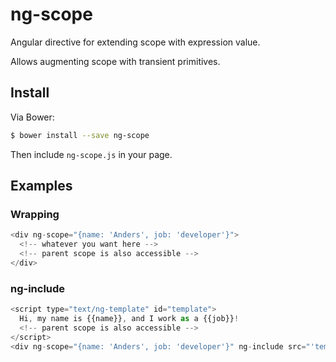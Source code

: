 ng-scope
========

Angular directive for extending scope with expression value.

Allows augmenting scope with transient primitives.

## Install

Via Bower:

```sh
$ bower install --save ng-scope
```

Then include `ng-scope.js` in your page.

## Examples

### Wrapping

```js
<div ng-scope="{name: 'Anders', job: 'developer'}">
  <!-- whatever you want here -->
  <!-- parent scope is also accessible -->
</div>
```
### ng-include

```js
<script type="text/ng-template" id="template">
  Hi, my name is {{name}}, and I work as a {{job}}!
  <!-- parent scope is also accessible -->
</script>
<div ng-scope="{name: 'Anders', job: 'developer'}" ng-include src="'template'"></div>
```
